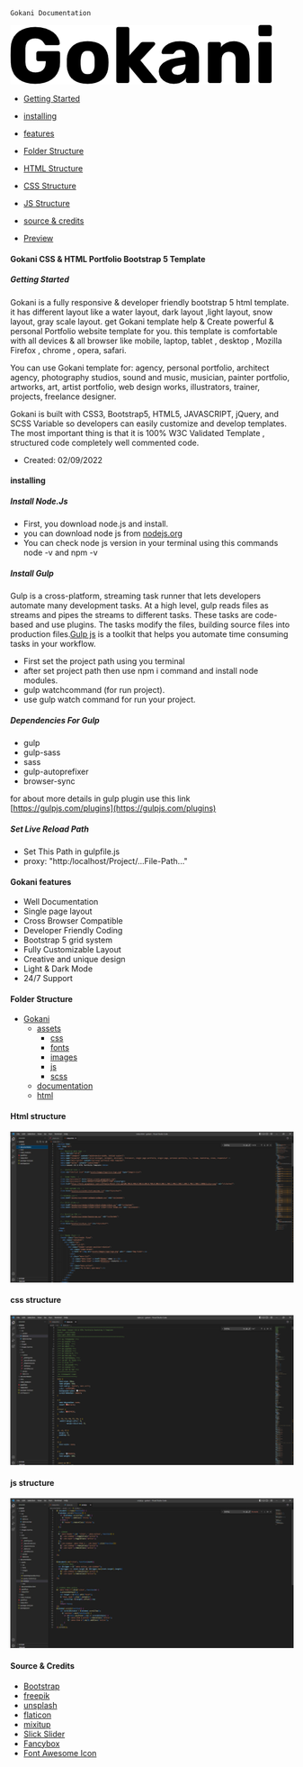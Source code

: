     Gokani Documentation            

![](documentation/assets/images/logo/logo.png)

*   [Getting Started](#start)
*   [installing](#installing)
*   [features](#features)
*   [Folder Structure](#folders)
*   [HTML Structure](#htmls)
*   [CSS Structure](#csss)
*   [JS Structure](#jss)
*   [source & credits](#credits)

*   [Preview](index.html)

#### Gokani CSS & HTML Portfolio Bootstrap 5 Template

##### Getting Started

Gokani is a fully responsive & developer friendly bootstrap 5 html template. it has different layout like a water layout, dark layout ,light layout, snow layout, gray scale layout. get Gokani template help & Create powerful & personal Portfolio website template for you. this template is comfortable with all devices & all browser like mobile, laptop, tablet , desktop , Mozilla Firefox , chrome , opera, safari.

You can use Gokani template for: agency, personal portfolio, architect agency, photography studios, sound and music, musician, painter portfolio, artworks, art, artist portfolio, web design works, illustrators, trainer, projects, freelance designer.

Gokani is built with CSS3, Bootstrap5, HTML5, JAVASCRIPT, jQuery, and SCSS Variable so developers can easily customize and develop templates. The most important thing is that it is 100% W3C Validated Template , structured code completely well commented code.

*   Created: 02/09/2022

#### installing

##### Install Node.Js

*   First, you download node.js and install.
*   you can download node js from [nodejs.org](https://nodejs.org/en/download/)
*   You can check node js version in your terminal using this commands node -v and npm -v

##### Install Gulp

Gulp is a cross-platform, streaming task runner that lets developers automate many development tasks. At a high level, gulp reads files as streams and pipes the streams to different tasks. These tasks are code-based and use plugins. The tasks modify the files, building source files into production files.[Gulp js](https://gulpjs.com/) is a toolkit that helps you automate time consuming tasks in your workflow.

*   First set the project path using you terminal
*   after set project path then use npm i command and install node modules.
*   gulp watchcommand (for run project).
*   use gulp watch command for run your project.

##### Dependencies For Gulp

*   gulp
*   gulp-sass
*   sass
*   gulp-autoprefixer
*   browser-sync

for about more details in gulp plugin use this link [https://gulpjs.com/plugins](https://gulpjs.com/plugins)

##### Set Live Reload Path

*   Set This Path in gulpfile.js
*   proxy: "http:/localhost/Project/...File-Path..."

#### Gokani features

*   Well Documentation
*   Single page layout
*   Cross Browser Compatible
*   Developer Friendly Coding
*   Bootstrap 5 grid system
*   Fully Customizable Layout
*   Creative and unique design
*   Light & Dark Mode
*   24/7 Support

#### Folder Structure

*   [Gokani](javascript:void(0);)
    *   [assets](javascript:void(0);)
        *   [css](javascript:void(0);)
        *   [fonts](javascript:void(0);)
        *   [images](javascript:void(0);)
        *   [js](javascript:void(0);)
        *   [scss](javascript:void(0);)
    *   [documentation](javascript:void(0);)
    *   [html](javascript:void(0);)

#### Html structure

![](documentation/assets/images/html-structure.jpg)

#### css structure

![](documentation/assets/images/css-structure.jpg)

#### js structure

![](documentation/assets/images/js-structure.jpg)

#### Source & Credits

*   [Bootstrap](https://getbootstrap.com)
*   [freepik](https://www.freepik.com/)
*   [unsplash](https://unsplash.com/)
*   [flaticon](https://www.flaticon.com/)
*   [mixitup](https://www.kunkalabs.com/mixitup/)
*   [Slick Slider](https://kenwheeler.github.io/slick)
*   [Fancybox](https://fancyapps.com/docs/ui/fancybox/)
*   [Font Awesome Icon](https://fontawesome.com/v4/icons)